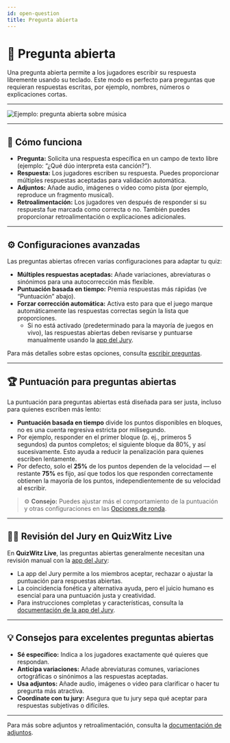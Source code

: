 ```yaml
---
id: open-question
title: Pregunta abierta
---
```


# 💬 Pregunta abierta

Una pregunta abierta permite a los jugadores escribir su respuesta libremente usando su teclado. Este modo es perfecto para preguntas que requieran respuestas escritas, por ejemplo, nombres, números o explicaciones cortas.

---

![Ejemplo: pregunta abierta sobre música](/images/question-modes/open-question/open-question.png)

---

## 📝 Cómo funciona

- **Pregunta:** Solicita una respuesta específica en un campo de texto libre (ejemplo: “¿Qué dúo interpreta esta canción?”).
- **Respuesta:** Los jugadores escriben su respuesta. Puedes proporcionar múltiples respuestas aceptadas para validación automática.
- **Adjuntos:** Añade audio, imágenes o video como pista (por ejemplo, reproduce un fragmento musical).
- **Retroalimentación:** Los jugadores ven después de responder si su respuesta fue marcada como correcta o no. También puedes proporcionar retroalimentación o explicaciones adicionales.

---

## ⚙️ Configuraciones avanzadas

Las preguntas abiertas ofrecen varias configuraciones para adaptar tu quiz:

- **Múltiples respuestas aceptadas:** Añade variaciones, abreviaturas o sinónimos para una autocorrección más flexible.
- **Puntuación basada en tiempo:** Premia respuestas más rápidas (ve “Puntuación” abajo).
- **Forzar corrección automática:** Activa esto para que el juego marque automáticamente las respuestas correctas según la lista que proporciones.
    - Si no está activado (predeterminado para la mayoría de juegos en vivo), las respuestas abiertas deben revisarse y puntuarse manualmente usando la [app del Jury](../quizmaster/004-jury-app.md).

Para más detalles sobre estas opciones, consulta [escribir preguntas](../editor/005-writing-questions.md).

---

## 🏆 Puntuación para preguntas abiertas

La puntuación para preguntas abiertas está diseñada para ser justa, incluso para quienes escriben más lento:

- **Puntuación basada en tiempo** divide los puntos disponibles en bloques, no es una cuenta regresiva estricta por milisegundo.
- Por ejemplo, responder en el primer bloque (p. ej., primeros 5 segundos) da puntos completos; el siguiente bloque da 80%, y así sucesivamente. Esto ayuda a reducir la penalización para quienes escriben lentamente.
- Por defecto, solo el **25%** de los puntos dependen de la velocidad — el restante **75%** es fijo, así que todos los que responden correctamente obtienen la mayoría de los puntos, independientemente de su velocidad al escribir.

> ⚙️ **Consejo:** Puedes ajustar más el comportamiento de la puntuación y otras configuraciones en las [Opciones de ronda](../editor/008-round-options.md).

---

## 🧑‍⚖️ Revisión del Jury en QuizWitz Live

En **QuizWitz Live**, las preguntas abiertas generalmente necesitan una revisión manual con la [app del Jury](../quizmaster/004-jury-app.md):

- La app del Jury permite a los miembros aceptar, rechazar o ajustar la puntuación para respuestas abiertas.
- La coincidencia fonética y alternativa ayuda, pero el juicio humano es esencial para una puntuación justa y creatividad.
- Para instrucciones completas y características, consulta la [documentación de la app del Jury](../quizmaster/004-jury-app.md).

---

## 💡 Consejos para excelentes preguntas abiertas

- **Sé específico:** Indica a los jugadores exactamente qué quieres que respondan.
- **Anticipa variaciones:** Añade abreviaturas comunes, variaciones ortográficas o sinónimos a las respuestas aceptadas.
- **Usa adjuntos:** Añade audio, imágenes o video para clarificar o hacer tu pregunta más atractiva.
- **Coordínate con tu jury:** Asegura que tu jury sepa qué aceptar para respuestas subjetivas o difíciles.

---

Para más sobre adjuntos y retroalimentación, consulta la [documentación de adjuntos](../editor/006-attachments.md).
